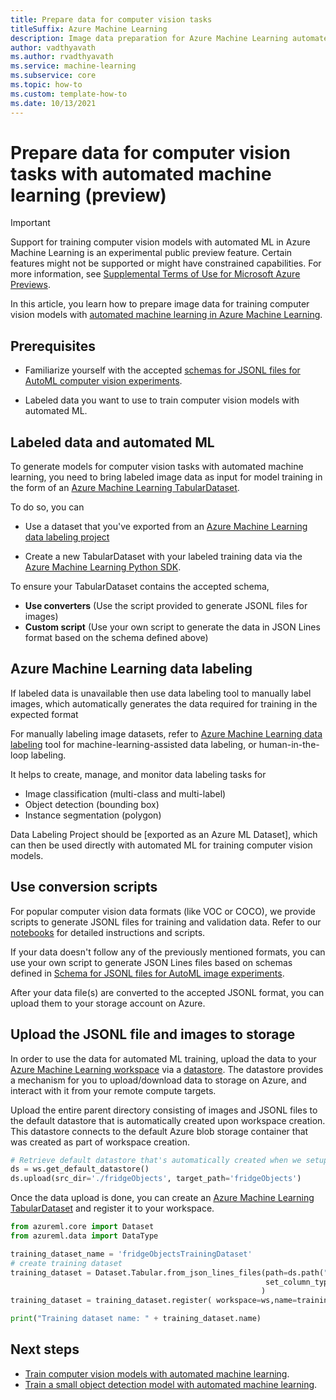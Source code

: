 ```yaml
---
title: Prepare data for computer vision tasks
titleSuffix: Azure Machine Learning
description: Image data preparation for Azure Machine Learning automated ML to train computer vision models on classification, object detection,  and segmentation
author: vadthyavath
ms.author: rvadthyavath
ms.service: machine-learning
ms.subservice: core
ms.topic: how-to
ms.custom: template-how-to
ms.date: 10/13/2021
---
```


# Prepare data for computer vision tasks with automated machine learning (preview)

> [!IMPORTANT]
> Support for training computer vision models with automated ML in Azure Machine Learning is an experimental public preview feature. Certain features might not be supported or might have constrained capabilities. For more information, see [Supplemental Terms of Use for Microsoft Azure Previews](https://azure.microsoft.com/support/legal/preview-supplemental-terms/).

In this article, you learn how to prepare image data for training computer vision models with [automated machine learning in Azure Machine Learning](concept-automated-ml.md). 

## Prerequisites

* Familiarize yourself with the accepted [schemas for JSONL files for AutoML computer vision experiments](reference-automl-images-schema.md).

* Labeled data you want to use to train computer vision models with automated ML.

## Labeled data and automated ML

To generate models for computer vision tasks with automated machine learning, you need to bring labeled image data as input for model training in the form of an [Azure Machine Learning TabularDataset](/python/api/azureml-core/azureml.data.tabulardataset). 

To do so, you can 
   *  Use a dataset that you've exported from an [Azure Machine Learning data labeling project](how-to-create-image-labeling-projects.md#create-a-labeling-project) 

   * Create a new TabularDataset with your labeled training data via the [Azure Machine Learning Python SDK](/python/api/overview/azure/ml/).

To ensure your TabularDataset contains the accepted schema, 

+ **Use converters** (Use the script provided to generate JSONL files for images)
+ **Custom script** (Use your own script to generate the data in JSON Lines format based on the schema defined above)

## Azure Machine Learning data labeling

If labeled data is unavailable then use data labeling tool to manually label images, which automatically generates the data required for training in the expected format

For manually labeling image datasets, refer to [Azure Machine Learning data labeling](how-to-create-image-labeling-projects.md#create-a-labeling-project) tool for machine-learning-assisted data labeling, or human-in-the-loop labeling. 

It helps to create, manage, and monitor data labeling tasks for 

+ Image classification (multi-class and multi-label)
+ Object detection (bounding box)
+ Instance segmentation (polygon)

Data Labeling Project should be [exported as an Azure ML Dataset], which can then be used directly with automated ML for training computer vision models.

## Use conversion scripts

For popular computer vision data formats (like VOC or COCO), we provide scripts to generate JSONL files for training and validation data. Refer to our [notebooks](https://github.com/Azure/azureml-examples/tree/main/python-sdk/tutorials/automl-with-azureml) for detailed instructions and scripts.

If your data doesn't follow any of the previously mentioned formats, you can use your own script to generate JSON Lines files based on schemas defined in [Schema for JSONL files for AutoML image experiments](reference-automated-ml-images-schema.md).

After your data file(s) are converted to the accepted JSONL format, you can upload them to your storage account on Azure. 

## Upload the JSONL file and images to storage

In order to use the data for automated ML training, upload the data to your [Azure Machine Learning workspace](concept-workspace.md) via a [datastore](how-to-access-data.md). The datastore provides a mechanism for you to upload/download data to storage on Azure, and interact with it from your remote compute targets.

Upload the entire parent directory consisting of images and JSONL files to the default datastore that is automatically created upon workspace creation.  This datastore connects to the default Azure blob storage container that was created as part of workspace creation.

```python
# Retrieve default datastore that's automatically created when we setup a workspace
ds = ws.get_default_datastore()
ds.upload(src_dir='./fridgeObjects', target_path='fridgeObjects')
```
Once the data upload is done, you can create an [Azure Machine Learning TabularDataset](/python/api/azureml-core/azureml.data.tabulardataset) and register it to your workspace.

```python
from azureml.core import Dataset
from azureml.data import DataType

training_dataset_name = 'fridgeObjectsTrainingDataset'
# create training dataset
training_dataset = Dataset.Tabular.from_json_lines_files(path=ds.path("fridgeObjects/train_annotations.jsonl"),
                                                         set_column_types={"image_url": DataType.to_stream(ds.workspace)}
                                                        )
training_dataset = training_dataset.register( workspace=ws,name=training_dataset_name)

print("Training dataset name: " + training_dataset.name)
```

## Next steps

* [Train computer vision models with automated machine learning](how-to-configure-auto-train-image-models.md).
* [Train a small object detection model with automated machine learning](how-to-use-automl-small-object-detect.md). 